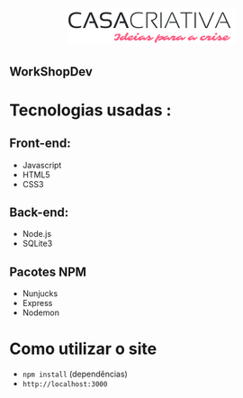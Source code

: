 <h1 align="center">
    <img src="public/casacriativa.png">
</h1>

## WorkShopDev



# Tecnologias usadas :

## Front-end:
 - Javascript
 - HTML5
 - CSS3

## Back-end:
- Node.js
- SQLite3

## Pacotes NPM 
- Nunjucks
- Express 
- Nodemon


# Como utilizar o site

- ```npm install``` (dependências)
- ```http://localhost:3000```
